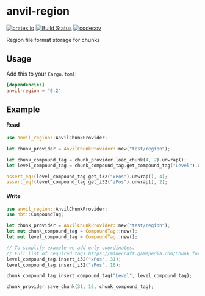 anvil-region
============
[![crates.io](https://img.shields.io/crates/v/anvil-region.svg)](https://crates.io/crates/anvil-region)
[![Build Status](https://travis-ci.com/eihwaz/anvil-region.svg?branch=master)](https://travis-ci.com/eihwaz/anvil-region)
[![codecov](https://codecov.io/gh/eihwaz/anvil-region/branch/master/graph/badge.svg)](https://codecov.io/gh/eihwaz/anvil-region)

Region file format storage for chunks

## Usage

Add this to your `Cargo.toml`:

```toml
[dependencies]
anvil-region = "0.2"
```

## Example

#### Read

```rust
use anvil_region::AnvilChunkProvider;

let chunk_provider = AnvilChunkProvider::new("test/region");

let chunk_compound_tag = chunk_provider.load_chunk(4, 2).unwrap();
let level_compound_tag = chunk_compound_tag.get_compound_tag("Level").unwrap();

assert_eq!(level_compound_tag.get_i32("xPos").unwrap(), 4);
assert_eq!(level_compound_tag.get_i32("zPos").unwrap(), 2);
```

#### Write

```rust
use anvil_region::AnvilChunkProvider;
use nbt::CompoundTag;

let chunk_provider = AnvilChunkProvider::new("test/region");
let mut chunk_compound_tag = CompoundTag::new();
let mut level_compound_tag = CompoundTag::new();

// To simplify example we add only coordinates.
// Full list of required tags https://minecraft.gamepedia.com/Chunk_format.
level_compound_tag.insert_i32("xPos", 31);
level_compound_tag.insert_i32("zPos", 16);

chunk_compound_tag.insert_compound_tag("Level", level_compound_tag);

chunk_provider.save_chunk(31, 16, chunk_compound_tag);
```
